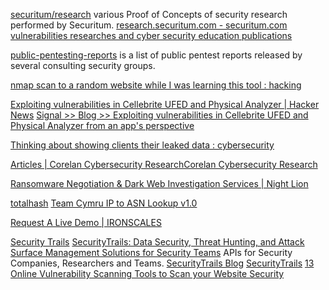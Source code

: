 
[securitum/research](https://github.com/securitum/research)
various Proof of Concepts of security research performed by Securitum.
[research.securitum.com - securitum.com vulnerabilities researches and cyber security education publications](https://research.securitum.com/)

[public-pentesting-reports](https://github.com/juliocesarfort/public-pentesting-reports)
is a list of public pentest reports released by several consulting security groups.

[nmap scan to a random website while I was learning this tool : hacking](https://old.reddit.com/r/hacking/comments/phwlt5/nmap_scan_to_a_random_website_while_i_was)

[Exploiting vulnerabilities in Cellebrite UFED and Physical Analyzer | Hacker News](https://news.ycombinator.com/item?id=26891811)
[Signal >> Blog >> Exploiting vulnerabilities in Cellebrite UFED and Physical Analyzer from an app's perspective](https://signal.org/blog/cellebrite-vulnerabilities/)

[Thinking about showing clients their leaked data : cybersecurity](https://old.reddit.com/r/cybersecurity/comments/u17zx2/thinking_about_showing_clients_their_leaked_data)

[Articles | Corelan Cybersecurity ResearchCorelan Cybersecurity Research](https://www.corelan.be/index.php/articles/)

[Ransomware Negotiation & Dark Web Investigation Services | Night Lion](https://nightlion.com/)

[totalhash](https://totalhash.cymru.com/)
[Team Cymru IP to ASN Lookup v1.0](https://asn.cymru.com/cgi-bin/whois.cgi)

[Request A Live Demo | IRONSCALES](https://ironscales.com/get-a-demo)

[Security Trails](https://securitytrails.com/)
[SecurityTrails: Data Security, Threat Hunting, and Attack Surface Management Solutions for Security Teams](https://securitytrails.com/#search)
APIs for Security Companies, Researchers and Teams.
[SecurityTrails Blog](https://securitytrails.com/blog)
[SecurityTrails](https://securitytrails.com/dns-trails)
[13 Online Vulnerability Scanning Tools to Scan your Website Security](https://securitytrails.com/blog/online-vulnerability-scanning-tools)
